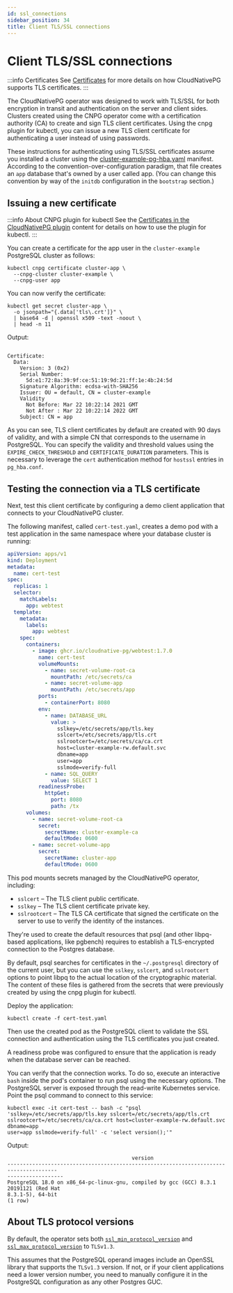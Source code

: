 ```yaml
---
id: ssl_connections
sidebar_position: 34
title: Client TLS/SSL connections
---
```


# Client TLS/SSL connections
<!-- SPDX-License-Identifier: CC-BY-4.0 -->

:::info Certificates
    See [Certificates](certificates.md)
    for more details on how CloudNativePG supports TLS certificates.
:::

The CloudNativePG operator was designed to work with TLS/SSL for both
encryption in transit and authentication on the server and client sides.
Clusters created using the CNPG operator come with a certification authority
(CA) to create and sign TLS client certificates. Using the cnpg plugin for
kubectl, you can issue a new TLS client certificate for authenticating a user
instead of using passwords.

These instructions for authenticating using TLS/SSL certificates assume you
installed a cluster using the
[cluster-example-pg-hba.yaml](samples/cluster-example-pg-hba.yaml) manifest.
According to the convention-over-configuration paradigm, that file creates an
`app` database that's owned by a user called app. (You can change this
convention by way of the `initdb` configuration in the `bootstrap` section.)

## Issuing a new certificate

:::info About CNPG plugin for kubectl
    See the [Certificates in the CloudNativePG plugin](kubectl-plugin.md#certificates)
    content for details on how to use the plugin for kubectl.
:::

You can create a certificate for the app user in the `cluster-example`
PostgreSQL cluster as follows:

```shell
kubectl cnpg certificate cluster-app \
  --cnpg-cluster cluster-example \
  --cnpg-user app
```

You can now verify the certificate:

```shell
kubectl get secret cluster-app \
  -o jsonpath="{.data['tls\.crt']}" \
  | base64 -d | openssl x509 -text -noout \
  | head -n 11
```

Output:

```console

Certificate:
  Data:
    Version: 3 (0x2)
    Serial Number:
      5d:e1:72:8a:39:9f:ce:51:19:9d:21:ff:1e:4b:24:5d
    Signature Algorithm: ecdsa-with-SHA256
    Issuer: OU = default, CN = cluster-example
    Validity
      Not Before: Mar 22 10:22:14 2021 GMT
      Not After : Mar 22 10:22:14 2022 GMT
    Subject: CN = app
```

As you can see, TLS client certificates by default are created with 90 days of
validity, and with a simple CN that corresponds to the username in PostgreSQL.
You can specify the validity and threshold values using the
`EXPIRE_CHECK_THRESHOLD` and `CERTIFICATE_DURATION` parameters. This is
necessary to leverage the `cert` authentication method for `hostssl` entries in
`pg_hba.conf`.

## Testing the connection via a TLS certificate

Next, test this client certificate by configuring a demo client application
that connects to your CloudNativePG cluster.

The following manifest, called `cert-test.yaml`, creates a demo pod with a test
application in the same namespace where your database cluster is running:

```yaml
apiVersion: apps/v1
kind: Deployment
metadata:
  name: cert-test
spec:
  replicas: 1
  selector:
    matchLabels:
      app: webtest
  template:
    metadata:
      labels:
        app: webtest
    spec:
      containers:
        - image: ghcr.io/cloudnative-pg/webtest:1.7.0
          name: cert-test
          volumeMounts:
            - name: secret-volume-root-ca
              mountPath: /etc/secrets/ca
            - name: secret-volume-app
              mountPath: /etc/secrets/app
          ports:
            - containerPort: 8080
          env:
            - name: DATABASE_URL
              value: >
                sslkey=/etc/secrets/app/tls.key
                sslcert=/etc/secrets/app/tls.crt
                sslrootcert=/etc/secrets/ca/ca.crt
                host=cluster-example-rw.default.svc
                dbname=app
                user=app
                sslmode=verify-full
            - name: SQL_QUERY
              value: SELECT 1
          readinessProbe:
            httpGet:
              port: 8080
              path: /tx
      volumes:
        - name: secret-volume-root-ca
          secret:
            secretName: cluster-example-ca
            defaultMode: 0600
        - name: secret-volume-app
          secret:
            secretName: cluster-app
            defaultMode: 0600
```

This pod mounts secrets managed by the CloudNativePG operator, including:

* `sslcert` – The TLS client public certificate.
* `sslkey` – The TLS client certificate private key.
* `sslrootcert` – The TLS CA certificate that signed the certificate on
  the server to use to verify the identity of the instances.

They're used to create the default resources that psql (and other libpq-based
applications, like pgbench) requires to establish a TLS-encrypted connection to
the Postgres database.

By default, psql searches for certificates in the `~/.postgresql` directory of
the current user, but you can use the `sslkey`, `sslcert`, and `sslrootcert`
options to point libpq to the actual location of the cryptographic material.
The content of these files is gathered from the secrets that were previously
created by using the cnpg plugin for kubectl.

Deploy the application:

```shell
kubectl create -f cert-test.yaml
```

Then use the created pod as the PostgreSQL client to validate the SSL
connection and authentication using the TLS certificates you just created.

A readiness probe was configured to ensure that the application is ready when
the database server can be reached.

You can verify that the connection works. To do so, execute an interactive
`bash` inside the pod's container to run psql using the necessary options. The
PostgreSQL server is exposed through the read-write Kubernetes service. Point
the psql command to connect to this service:

```shell
kubectl exec -it cert-test -- bash -c "psql
'sslkey=/etc/secrets/app/tls.key sslcert=/etc/secrets/app/tls.crt
sslrootcert=/etc/secrets/ca/ca.crt host=cluster-example-rw.default.svc dbname=app
user=app sslmode=verify-full' -c 'select version();'"
```

Output:

```console
                                        version
--------------------------------------------------------------------------------------
------------------
PostgreSQL 18.0 on x86_64-pc-linux-gnu, compiled by gcc (GCC) 8.3.1 20191121 (Red Hat
8.3.1-5), 64-bit
(1 row)
```

## About TLS protocol versions

By default, the operator sets both [`ssl_min_protocol_version`](https://www.postgresql.org/docs/current/runtime-config-connection.html#GUC-SSL-MIN-PROTOCOL-VERSION)
and [`ssl_max_protocol_version`](https://www.postgresql.org/docs/current/runtime-config-connection.html#GUC-SSL-MAX-PROTOCOL-VERSION)
to `TLSv1.3`.

This assumes that the PostgreSQL operand images include an OpenSSL library that
supports the `TLSv1.3` version. If not, or if your client applications need a
lower version number, you need to manually configure it in the PostgreSQL
configuration as any other Postgres GUC.
